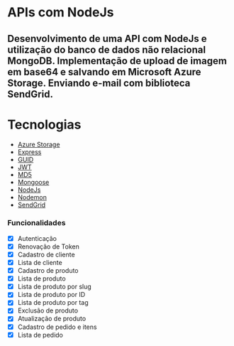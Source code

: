# APIs com NodeJs

## Desenvolvimento de uma API com NodeJs e utilização do banco de dados não relacional MongoDB. Implementação de upload de imagem em base64 e salvando em Microsoft Azure Storage. Enviando e-mail com biblioteca SendGrid.

Tecnologias
=================
<!--ts-->
   * [Azure Storage](#azure-storage)
   * [Express](#express)
   * [GUID](#guid)
   * [JWT](#jwt)
   * [MD5](#md5)
   * [Mongoose](#mongoose)
   * [NodeJs](#nodejs)
   * [Nodemon](#nodemon)
   * [SendGrid](#sendgrid)
<!--te-->

### Funcionalidades
- [x] Autenticação
- [x] Renovação de Token
- [x] Cadastro de cliente
- [x] Lista de cliente
- [x] Cadastro de produto
- [x] Lista de produto
- [x] Lista de produto por slug
- [x] Lista de produto por ID
- [x] Lista de produto por tag
- [x] Exclusão de produto
- [x] Atualização de produto
- [x] Cadastro de pedido e itens
- [x] Lista de pedido
